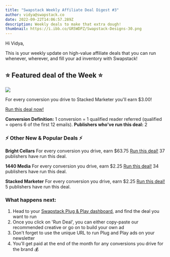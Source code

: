 ```yaml
---
title: "Swapstack Weekly Affiliate Deal Digest #3"
author: vidya@swapstack.co
date: 2022-09-22T14:06:57.289Z
description: Weekly deals to make that extra dough!
thumbnail: https://i.ibb.co/GR5WDPZ/Swapstack-Designs-30.png
---
```

Hi Vidya,

This is your weekly update on high-value affiliate deals that you can run whenever, wherever, and fill your ad inventory with Swapstack!

## ⭐️ Featured deal of the Week ⭐️

![](https://i.ibb.co/NLMfjPt/untitled-4.png)

For every conversion you drive to  Stacked Marketer you'll earn $3.00!

[Run this deal now!](https://app.swapstack.co/dashboard-newsletters/plug-and-play/active-deals)

**Conversion Definition:** 1 conversion = 1 qualified reader referred (qualified = opens 6 of the first 12 emails).
**Publishers who've run this deal:** 2

### ⚡️ Other New & Popular Deals ⚡️

**Bright Cellars**
For every conversion you drive, earn $63.75
[Run this deal!](https://app.swapstack.co/dashboard-newsletters/plug-and-play/active-deals)
37 publishers have run this deal.

**1440 Media**
For every conversion you drive, earn $2.25
[Run this deal!](https://app.swapstack.co/dashboard-newsletters/plug-and-play/active-deals)
34 publishers have run this deal.

**Stacked Marketer**
For every conversion you drive, earn $2.25
[Run this deal!](https://app.swapstack.co/dashboard-newsletters/plug-and-play/active-deals)
5 publishers have run this deal.

### **What happens next:**

1. Head to your [Swapstack Plug & Play dashboard](https://app.swapstack.co/dashboard-newsletters/plug-and-play/gallery), and find the deal you want to run
2. Once you click on 'Run Deal', you can either copy-paste our recommended creative or go on to build your own ad
3. Don't forget to use the unique URL to run Plug and Play ads on your newsletter
4. You'll get paid at the end of the month for any conversions you drive for the brand 💰